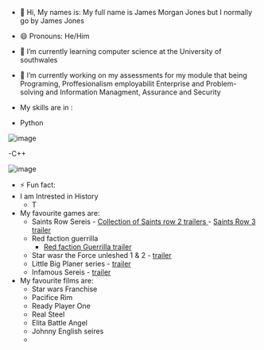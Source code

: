 <!DOCTYPE html>
<html>
<body>

- 👋 Hi, My names is:
My full name is James Morgan Jones but I normally go by James Jones

- 😄 Pronouns: He/Him

- 🌱 I’m currently learning  computer science at the University of southwales

- 🔭 I’m currently working on my assessments for my module that being Programing, Proffesionalism employabilit Enterprise and Problem-solving and Information Managment, Assurance and Security 
  
- My skills are in :
- Python
  
![image](https://github.com/user-attachments/assets/e18b0534-3f12-40cc-be6c-4cd331045eef) 

-C++ 

![image](https://github.com/user-attachments/assets/fa6e124e-b948-4041-b716-090b405c8bab)

- ⚡ Fun fact:
- I am Intrested in History
  - T
- My favourite games are:
  - Saints Row Sereis
           - <a href="https://www.youtube.com/watch?v=PIS_0coqo4Q"> Collection of Saints row 2 trailers </a>
           - <a href="https://www.youtube.com/watch?v=csTf2Z7xlQ0"> Saints Row 3 trailer </a> 
  - Red faction guerrilla
       - <a href="https://www.youtube.com/watch?v=20D1o6H5FUE"> Red faction Guerrilla trailer </a> 
  -  Star wasr the Force unleshed 1 & 2
           - <a href="">  trailer </a> 
  -  Little Big Planer series
            - <a href="">  trailer </a> 
  -  Infamous Sereis
            - <a href="">  trailer </a> 
- My favourite films are:
  - Star wars Franchise
  - Pacifice Rim
  - Ready Player One
  - Real Steel
  - Elita Battle Angel
  - Johnny English seires
  - 

</body>
</html>
